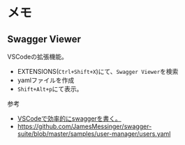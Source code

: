 # メモ

## Swagger Viewer

VSCodeの拡張機能。

- EXTENSIONS(`Ctrl+Shift+X`)にて、`Swagger Viewer`を検索
- yamlファイルを作成
- `Shift+Alt+p`にて表示。

参考

- [VSCodeで効率的にswaggerを書く。](https://qiita.com/kawasukeeee/items/e0973f762e12aaa256e2k)
- <https://github.com/JamesMessinger/swagger-suite/blob/master/samples/user-manager/users.yaml>

